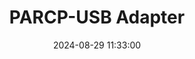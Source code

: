 ---
layout: post
title: PARCP-USB Adapter
summary: 
date: '2024-08-29 11:33:00'
#tags: [Atari ST, Network Devices]
tags: [Network Devices]
---